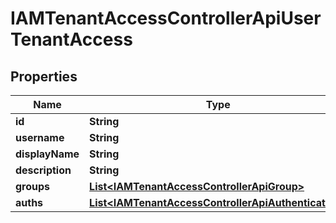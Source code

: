

# IAMTenantAccessControllerApiUserTenantAccess


## Properties

| Name | Type | Description | Notes |
|------------ | ------------- | ------------- | -------------|
|**id** | **String** |  |  |
|**username** | **String** |  |  |
|**displayName** | **String** |  |  |
|**description** | **String** |  |  |
|**groups** | [**List&lt;IAMTenantAccessControllerApiGroup&gt;**](IAMTenantAccessControllerApiGroup.md) |  |  |
|**auths** | [**List&lt;IAMTenantAccessControllerApiAuthentication&gt;**](IAMTenantAccessControllerApiAuthentication.md) |  |  |



